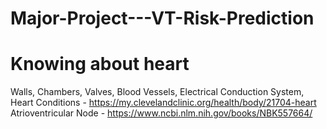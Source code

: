 # Major-Project---VT-Risk-Prediction

# Knowing about heart
  Walls, Chambers, Valves, Blood Vessels, Electrical Conduction System, Heart Conditions - https://my.clevelandclinic.org/health/body/21704-heart
  Atrioventricular Node - https://www.ncbi.nlm.nih.gov/books/NBK557664/
